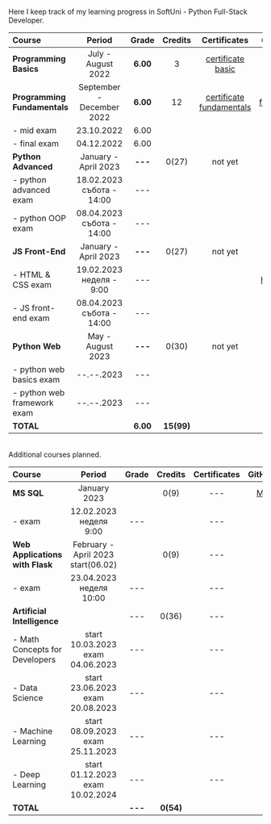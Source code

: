 Here I keep track of my learning progress in SoftUni - Python Full-Stack Developer.

| Course                          |             Period              |  Grade   |  Credits   |        Certificates        |   GitHubRepo   |
|:--------------------------------|:-------------------------------:|:--------:|:----------:|:--------------------------:|:--------------:|
| **Programming Basics**          |       July - August 2022        | **6.00** |     3      |    [certificate basic]     |    [basic]     |
| **Programming Fundamentals**    |    September - December 2022    | **6.00** |     12     | [certificate fundamentals] | [fundamentals] |
| - mid exam                      |           23.10.2022            |   6.00   |            |                            |                |
| - final exam                    |           04.12.2022            |   6.00   |            |                            |                |
| **Python Advanced**             |      January - April 2023       | **---**  |   0(27)    |          not yet           |                |
| - python advanced exam          | 18.02.2023 <br/> събота - 14:00 |   ---    |            |                            |   [advanced]   |
| - python OOP exam               | 08.04.2023 <br/> събота - 14:00 |   ---    |            |                            |     [OOP]      |
| **JS Front-End**                |      January - April 2023       | **---**  |   0(27)    |          not yet           |                |
| - HTML & CSS exam               | 19.02.2023 <br/> неделя - 9:00  |   ---    |            |                            |  [HTML & CSS]  |
| - JS front-end exam             | 08.04.2023 <br/> събота - 14:00 |   ---    |            |                            |                |
| **Python Web**                  |        May - August 2023        | **---**  |   0(30)    |          not yet           |                |
| - python web basics exam        |           --.--.2023            |   ---    |            |                            |  [web basic]   |
| - python web framework exam     |           --.--.2023            |   ---    |            |                            |                |
| **TOTAL**                       |                                 | **6.00** | **15(99)** |                            |                |

[basic]:https://github.com/VelinIliev/python-basic-softuni
[fundamentals]: https://github.com/VelinIliev/python-fundamentals-softuni
[advanced]: https://github.com/VelinIliev/python-advanced-softuni
[OOP]: https://github.com/VelinIliev/python_oop_softuni
[HTML & CSS]:https://github.com/VelinIliev/html-and-css-softuni
[web basic]: https://github.com/VelinIliev/python_web_basics

[certificate basic]:https://softuni.bg/certificates/details/140540/cdc98c99
[certificate fundamentals]: https://softuni.bg/certificates/details/148794/32086962

<br>
Additional courses planned.

| Course                                |                  Period                  |  Grade  |  Credits  | Certificates | GitHubRepo |
|:--------------------------------------|:----------------------------------------:|:-------:|:---------:|:------------:|:----------:|
| **MS SQL**                            |               January 2023               |         |   0(9)    |     ---      |  [MS SQL]  |
| - exam                                |       12.02.2023 <br/> неделя 9:00       |   ---   |           |     ---      |            |
| **Web Applications <br/> with Flask** | February - April 2023 <br/> start(06.02) |         |   0(9)    |     ---      |    ---     |
| - exam                                |       23.04.2023<br/>неделя 10:00        |   ---   |           |     ---      |            |
| **Artificial Intelligence**           |                                          |   ---   |   0(36)   |     ---      |    ---     |
| - Math Concepts for Developers        |  start 10.03.2023<br/>  exam 04.06.2023  |   ---   |           |     ---      |    ---     |
| - Data Science                        |  start 23.06.2023 <br/> exam 20.08.2023  |   ---   |           |     ---      |    ---     |
| - Machine Learning                    |  start 08.09.2023<br/> exam 25.11.2023   |   ---   |           |     ---      |    ---     |
| - Deep Learning                       |  start 01.12.2023 <br/> exam 10.02.2024  |   ---   |           |     ---      |    ---     |
| **TOTAL**                             |                                          | **---** | **0(54)** |              |            |

[MS SQL]: https://github.com/VelinIliev/mssql-softuni

